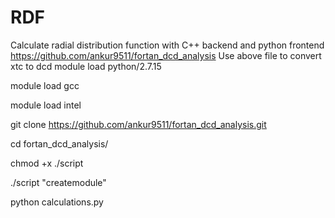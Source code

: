# RDF
Calculate radial distribution function with C++ backend and python frontend
https://github.com/ankur9511/fortan_dcd_analysis
Use above file to convert xtc to dcd
module load python/2.7.15

module load gcc

module load intel

git clone https://github.com/ankur9511/fortan_dcd_analysis.git

cd fortan_dcd_analysis/

chmod +x ./script

./script "createmodule"

python calculations.py
